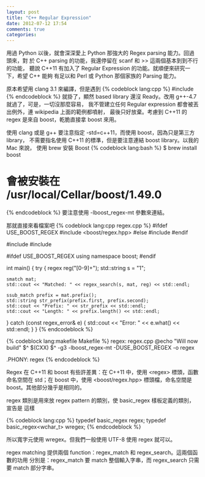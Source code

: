 ```yaml
---
layout: post
title: "C++ Regular Expression"
date: 2012-07-12 17:54
comments: true
categories: 
---
```

用過 Python 以後，就會深深愛上 Python 那強大的 Regex parsing 能力。回過頭來，對
於 C++ parsing 的功能，我還停留在 scanf 和 &gt;&gt; 這兩個基本到到不行的功能，
聽說 C++11 有加入了 Regular Expression 的功能。就順便來研究一下，希望 C++ 能夠
有足以和 Perl 或 Python 那個家族的 Parsing 能力。

原本希望用 clang 3.1 來編譯，但是遇到
{% codeblock lang:cpp %}
#include <regex>
{% endcodeblock %}
就掛了，顯然 based library 還沒 Ready。改用 g++-4.7 就過了，可是，一切沒那麼容易，
我不管建立任何 Regular expression 都會被丟出例外，連 wikipedia 上面的範例都噴射，
最後只好放棄。考慮到 C++11 的 regex 是來自 boost，乾脆直接拿 boost 來用。

使用 clang 或是 g++ 要注意指定 -std=c++11，而使用 boost，因為只是第三方 library，
不需要指名使用 C++11 的標準，但是要注意連結 boost library。以我的 Mac 來說，
使用 brew 安裝 Boost
{% codeblock lang:bash %}
$ brew install boost
# 會被安裝在 /usr/local/Cellar/boost/1.49.0
{% endcodeblock %}
要注意使用 -lboost_regex-mt 參數來連結。

那就直接來看檔案吧
{% codeblock lang:cpp regex.cpp %}
#ifdef USE_BOOST_REGEX
#include <boost/regex.hpp>
#else
#include <regex>
#endif

#include <iostream>
#include <string>

#ifdef USE_BOOST_REGEX
using namespace boost;
#endif

int main() {
  try {
    regex reg("[0-9]+");
    std::string s = "<tag>1</tag>";

    smatch mat;
    std::cout << "Matched: " << regex_search(s, mat, reg) << std::endl;

    ssub_match prefix = mat.prefix();
    std::string str_prefix(prefix.first, prefix.second);
    std::cout << "Prefix: " << str_prefix << std::endl;
    std::cout << "Length: " << prefix.length() << std::endl;

    
  } catch (const regex_error& e) {
    std::cout << "Error: " << e.what() << std::endl;
  }
}
{% endcodeblock %}

{% codeblock lang:makefile Makefile %}
regex: regex.cpp
	@echo "Will now build" $^
	$(CXX) $^ -g3 -lboost_regex-mt -DUSE_BOOST_REGEX -o regex

.PHONY: regex
{% endcodeblock %}

Regex 在 C++11 和 boost 有些許差異：在 C++11 中，使用 &lt;regex&gt; 標頭，函數
命名空間在 std；在 boost 中，使用 &lt;boost/regex.hpp&gt; 標頭檔，命名空間是
boost。其他部分幾乎是相同的。

regex 類別是用來放 regex pattern 的類別，使 basic_regex 樣板定義的類別，宣告是
這樣

{% codeblock lang:cpp %}
typedef basic_regex<char>      regex;
typedef basic_regex<wchar_t>   wregex;
{% endcodeblock %}

所以寬字元使用 wregex。但我們一般使用 UTF-8 使用 regex 就可以。

regex matching 提供兩個 function：regex_match 和 regex_search。這兩個函數的功用
分別是：regex_match 要 match 整個輸入字串，而 regex_search 只需要 match 部分字串。
